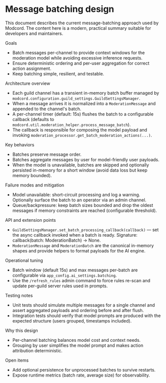 # Message batching design

This document describes the current message-batching approach used by Modcord. 
The content here is a modern, practical summary suitable for developers and maintainers.

Goals
- Batch messages per-channel to provide context windows for the moderation
  model while avoiding excessive inference requests.
- Ensure deterministic ordering and per-user aggregation for correct action
  assignment.
- Keep batching simple, resilient, and testable.

Architecture overview
- Each guild channel has a transient in-memory batch buffer managed by
  `modcord.configuration.guild_settings.GuildSettingsManager`.
- When a message arrives it is normalized into a `ModerationMessage` and
  appended to the channel's batch.
- A per-channel timer (default: 15s) flushes the batch to a configurable
  callback (defaults to `modcord.util.moderation_helper.process_message_batch`).
- The callback is responsible for composing the model payload and invoking
  `moderation_processor.get_batch_moderation_actions(...)`.

Key behaviors
- Batches preserve message order.
- Batches aggregate messages by user for model-friendly user payloads.
- When the model is unavailable, batches are skipped and optionally
  persisted in-memory for a short window (avoid data loss but keep memory
  bounded).

Failure modes and mitigation
- Model unavailable: short-circuit processing and log a warning. Optionally
  surface the batch to an operator via an admin channel.
- Queue/backpressure: keep batch sizes bounded and drop the oldest messages
  if memory constraints are reached (configurable threshold).

API and extension points
- `GuildSettingsManager.set_batch_processing_callback(callback)` — set the
  async callback invoked when a batch is ready. Signature: callback(batch: ModerationBatch) -> None.
- `ModerationMessage` and `ModerationBatch` are the canonical in-memory
  shapes and provide helpers to format payloads for the AI engine.

Operational tuning
- Batch window (default 15s) and max messages per-batch are configurable
  via `app_config.ai_settings.batching`.
- Use the `/refresh_rules` admin command to force rules re-scan and update
  per-guild server rules used in prompts.

Testing notes
- Unit tests should simulate multiple messages for a single channel and
  assert aggregated payloads and ordering before and after flush.
- Integration tests should verify that model prompts are produced with the
  expected structure (users grouped, timestamps included).

Why this design
- Per-channel batching balances model cost and context needs.
- Grouping by user simplifies the model prompt and makes action attribution
  deterministic.

Open items
- Add optional persistence for unprocessed batches to survive restarts.
- Expose runtime metrics (batch rate, average size) for observability.
